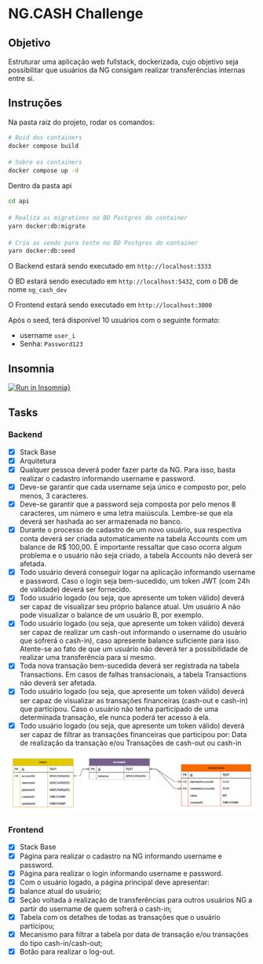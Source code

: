 # NG.CASH Challenge

## Objetivo

Estruturar uma aplicação web fullstack, dockerizada, cujo objetivo seja possibilitar que usuários da NG consigam realizar transferências internas entre si.

## Instruções

Na pasta raiz do projeto, rodar os comandos:

```bash
# Buid dos containers
docker compose build

# Sobre os containers
docker compose up -d
```

Dentro da pasta api

```bash
cd api

# Realiza as migrations no BD Postgres do container
yarn docker:db:migrate

# Cria as seeds para teste no BD Postgres do container
yarn docker:db:seed
```

O Backend estará sendo executado em `http://localhost:3333`

O BD estará sendo executado em `http://localhost:5432`, com o DB de nome `ng_cash_dev`

O Frontend estará sendo executado em `http://localhost:3000`

Após o seed, terá disponível 10 usuários com o seguinte formato:

- username `user_i`
- Senha: `Password123`

## Insomnia

[![Run in Insomnia}](https://insomnia.rest/images/run.svg)](https://insomnia.rest/run/?label=NG%20Cash%20Challenge%20Capelaum&uri=https%3A%2F%2Fraw.githubusercontent.com%2Fcapelaum%2Fng-cash-challenge%2Fmain%2Finsomnia.json%3Ftoken%3DGHSAT0AAAAAABZFB2N4RZQWOKFPKTBDYNI4Y34OKRQ)

## Tasks

### Backend

- [x] Stack Base
- [x] Arquitetura
- [x] Qualquer pessoa deverá poder fazer parte da NG. Para isso, basta realizar o cadastro informando username e password.
- [x] Deve-se garantir que cada username seja único e composto por, pelo menos, 3 caracteres.
- [x] Deve-se garantir que a password seja composta por pelo menos 8 caracteres, um número e uma letra maiúscula. Lembre-se que ela deverá ser hashada ao ser armazenada no banco.
- [x] Durante o processo de cadastro de um novo usuário, sua respectiva conta deverá ser criada automaticamente na tabela Accounts com um balance de R$ 100,00. É importante ressaltar que caso ocorra algum problema e o usuário não seja criado, a tabela Accounts não deverá ser afetada.
- [x] Todo usuário deverá conseguir logar na aplicação informando username e password. Caso o login seja bem-sucedido, um token JWT (com 24h de validade) deverá ser fornecido.
- [x] Todo usuário logado (ou seja, que apresente um token válido) deverá ser capaz de visualizar seu próprio balance atual. Um usuário A não pode visualizar o balance de um usuário B, por exemplo.
- [x] Todo usuário logado (ou seja, que apresente um token válido) deverá ser capaz de realizar um cash-out informando o username do usuário que sofrerá o cash-in), caso apresente balance suficiente para isso. Atente-se ao fato de que um usuário não deverá ter a possibilidade de realizar uma transferência para si mesmo.
- [x] Toda nova transação bem-sucedida deverá ser registrada na tabela Transactions. Em casos de falhas transacionais, a tabela Transactions não deverá ser afetada.
- [x] Todo usuário logado (ou seja, que apresente um token válido) deverá ser capaz de visualizar as transações financeiras (cash-out e cash-in) que participou. Caso o usuário não tenha participado de uma determinada transação, ele nunca poderá ter acesso à ela.
- [x] Todo usuário logado (ou seja, que apresente um token válido) deverá ser capaz de filtrar as transações financeiras que participou por: Data de realização da transação e/ou Transações de cash-out ou cash-in

<img src=".github/DER - NG-CASH-Challenge.drawio.png" width="600" alt="DER - NG-CASH-Challenge">

### Frontend

- [x] Stack Base
- [x] Página para realizar o cadastro na NG informando username e password.
- [x] Página para realizar o login informando username e password.
- [x] Com o usuário logado, a página principal deve apresentar:
- [x] balance atual do usuário;
- [x] Seção voltada à realização de transferências para outros usuários NG a partir do username de quem sofrerá o cash-in;
- [x] Tabela com os detalhes de todas as transações que o usuário participou;
- [x] Mecanismo para filtrar a tabela por data de transação e/ou transações do tipo cash-in/cash-out;
- [x] Botão para realizar o log-out.
